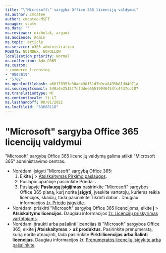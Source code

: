 ```yaml
---
title: "\"Microsoft\" sargyba Office 365 licencijų valdymui"
ms.author: cmcatee
author: cmcatee-MSFT
manager: scotv
ms.date: ''
ms.reviewer: nicholak, argani
ms.audience: Admin
ms.topic: article
ms.service: o365-administration
ROBOTS: NOINDEX, NOFOLLOW
localization_priority: Normal
ms.collection: Adm_O365
ms.custom:
- commerce_licensing
- "9003019"
- "5782"
ms.openlocfilehash: a60f70953e30ad490f51d7b9ca8495b81d84071a
ms.sourcegitcommit: 540a4e2515f7cfddee65519046454fc4437cd287
ms.translationtype: MT
ms.contentlocale: lt-LT
ms.lasthandoff: 08/01/2021
ms.locfileid: "53688118"
---
```

# <a name="microsoft-defender-for-office-365-license-management"></a>"Microsoft" sargyba Office 365 licencijų valdymui

"Microsoft" sargybą Office 365 licencijų valdymą galima atlikti "Microsoft 365" administravimo centras.

- Norėdami įsigyti "Microsoft" sargybą Office 365:
    1. Eikite **į**  >  [Atsiskaitymas Pirkimo paslaugos](https://go.microsoft.com/fwlink/p/?linkid=868433).
    2. Puslapio apačioje pasirinkite Priedai **.**
    3. Puslapyje **Paslaugų įsigijimas** pasirinkite "Microsoft" sargybos Office 365 planą, kurį norite **įsigyti,** įveskite vartotojų, kuriems reikia licencijos, skaičių, tada pasirinkite Tikrinti dabar . Daugiau informacijos [žr. Priedo įsigykite](/microsoft-365/commerce/buy-or-edit-an-add-on).
- Norėdami priskirti "Microsoft" sargybą Office 365 licencijoms, eikite **į**  >  **Atsiskaitymo licencijos**. Daugiau informacijos [žr. Licencijų priskyrimas vartotojams](/microsoft-365/admin/manage/assign-licenses-to-users).
- Norėdami įtraukti arba pašalinti licencijas iš "Microsoft" sargybos Office 365, eikite **į Atsiskaitymas**  >  **už produktus**. Pasirinkite prenumeratą, kurią norite atnaujinti, tada pasirinkite **Pirkti licencijas** **arba Šalinti licencijas**. Daugiau informacijos žr. [Prenumeratos licencijų įsigykite arba pašalinkite](/microsoft-365/commerce/licenses/buy-licenses).